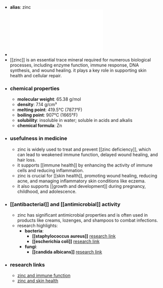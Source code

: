 - **alias**: zinc
- ![Zinc.pdf](../assets/Zinc_1719303309556_0.pdf)
- [[zinc]] is an essential trace mineral required for numerous biological processes, including enzyme function, immune response, DNA synthesis, and wound healing. it plays a key role in supporting skin health and cellular repair.
- ### chemical properties
	- **molecular weight**: 65.38 g/mol
	- **density**: 7.14 g/cm³
	- **melting point**: 419.5°C (787.1°F)
	- **boiling point**: 907°C (1665°F)
	- **solubility**: insoluble in water; soluble in acids and alkalis
	- **chemical formula**: Zn
- ### usefulness in medicine
	- zinc is widely used to treat and prevent [[zinc deficiency]], which can lead to weakened immune function, delayed wound healing, and hair loss.
	- it supports [[immune health]] by enhancing the activity of immune cells and reducing inflammation.
	- zinc is crucial for [[skin health]], promoting wound healing, reducing acne, and managing inflammatory skin conditions like eczema.
	- it also supports [[growth and development]] during pregnancy, childhood, and adolescence.
- ### [[antibacterial]] and [[antimicrobial]] activity
	- zinc has significant antimicrobial properties and is often used in products like creams, lozenges, and shampoos to combat infections.
	- research highlights:
		- **bacteria**:
			- **[[staphylococcus aureus]]** [research link](https://scholar.google.com/scholar?q=Staphylococcus+aureus+zinc)
			- **[[escherichia coli]]** [research link](https://scholar.google.com/scholar?q=Escherichia+coli+zinc)
		- **fungi**:
			- **[[candida albicans]]** [research link](https://scholar.google.com/scholar?q=Candida+albicans+zinc)
- ### research links
	- [zinc and immune function](https://scholar.google.com/scholar?q=zinc+immune+function)
	- [zinc and skin health](https://scholar.google.com/scholar?q=zinc+skin+health)